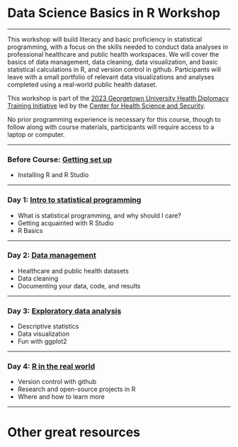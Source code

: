 # Data Science Basics in R Workshop

-------

This workshop will build literacy and basic proficiency in statistical programming, with a focus on the skills needed to conduct data analyses in professional healthcare and public health workspaces. We will cover the basics of data management, data cleaning, data visualization, and basic statistical calculations in R, and version control in github. Participants will leave with a small portfolio of relevant data visualizations and analyses completed using a real‐world public health dataset.

This workshop is part of the [2023 Georgetown University Health Diplomacy Training Initiative](https://ghss.georgetown.edu/health-diplomacy-training-initiative/#) led by the [Center for Health Science and Security](https://ghss.georgetown.edu/). 

No prior programming experience is necessary for this course, though to follow along with course materials, participants will require access to a laptop or computer.

-------

### Before Course: [Getting set up](https://github.com/seaneff/data-science-basics-2023/tree/main/before_course)
-   Installing R and R Studio

-------

### Day 1: [Intro to statistical programming](https://github.com/seaneff/data-science-basics-2023/tree/main/day1)
-   What is statistical programming, and why should I care?
-   Getting acquainted with R Studio
-   R Basics

-------

### Day 2: [Data management](https://github.com/seaneff/data-science-basics-2023/tree/main/day2)
-   Healthcare and public health datasets
-   Data cleaning
-   Documenting your data, code, and results

-------

### Day 3: [Exploratory data analysis](https://github.com/seaneff/data-science-basics-2023/tree/main/day3)
-   Descriptive statistics
-   Data visualization
-   Fun with ggplot2

-------

### Day 4: [R in the real world](https://github.com/seaneff/data-science-basics-2023/tree/main/day4)
-   Version control with github
-   Research and open-source projects in R
-   Where and how to learn more

-------

# Other great resources




